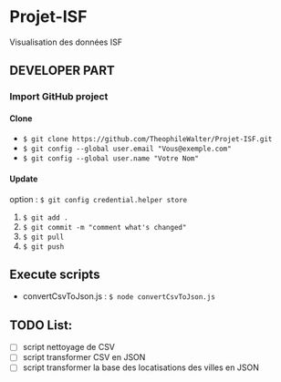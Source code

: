 # Projet-ISF
Visualisation des données ISF

## DEVELOPER PART

### Import GitHub project
#### Clone
* `$ git clone https://github.com/TheophileWalter/Projet-ISF.git`
* `$ git config --global user.email "Vous@exemple.com"`
* `$ git config --global user.name "Votre Nom"`

#### Update
option : `$ git config credential.helper store`
1. `$ git add .`
2. `$ git commit -m "comment what's changed"`
3. `$ git pull`
4. `$ git push`

## Execute scripts
- convertCsvToJson.js : `$ node convertCsvToJson.js`

## TODO List:
- [ ] script nettoyage de CSV
- [ ] script transformer CSV en JSON
- [ ] script transformer la base des locatisations des villes en JSON

